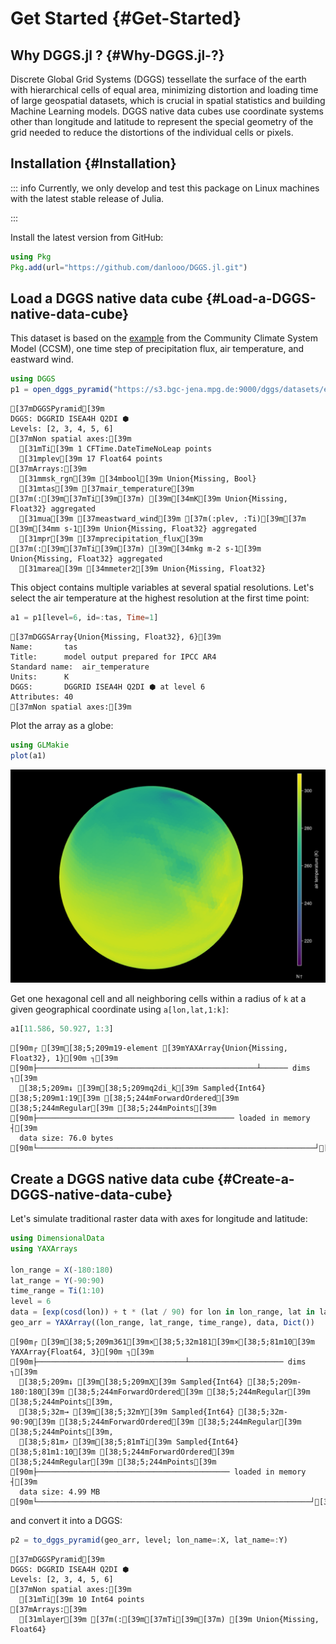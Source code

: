
# Get Started {#Get-Started}

## Why DGGS.jl ? {#Why-DGGS.jl-?}

Discrete Global Grid Systems (DGGS) tessellate the surface of the earth with hierarchical cells of equal area, minimizing distortion and loading time of large geospatial datasets, which is crucial in spatial statistics and building Machine Learning models. DGGS native data cubes use coordinate systems other than longitude and latitude to represent the special geometry of the grid needed to reduce the distortions of the individual cells or pixels.

## Installation {#Installation}

::: info Currently, we only develop and test this package on Linux machines with the latest stable release of Julia.

:::

Install the latest version from GitHub:

```julia
using Pkg
Pkg.add(url="https://github.com/danlooo/DGGS.jl.git")
```


## Load a DGGS native data cube {#Load-a-DGGS-native-data-cube}

This dataset is based on the [example](https://www.unidata.ucar.edu/software/netcdf/examples/files.html) from the Community Climate System Model (CCSM), one time step of precipitation flux, air temperature, and eastward wind. 

```julia
using DGGS
p1 = open_dggs_pyramid("https://s3.bgc-jena.mpg.de:9000/dggs/datasets/example-ccsm3")
```


```ansi
[37mDGGSPyramid[39m
DGGS: DGGRID ISEA4H Q2DI ⬢
Levels: [2, 3, 4, 5, 6]
[37mNon spatial axes:[39m
  [31mTi[39m 1 CFTime.DateTimeNoLeap points
  [31mplev[39m 17 Float64 points
[37mArrays:[39m
  [31mmsk_rgn[39m [34mbool[39m Union{Missing, Bool} 
  [31mtas[39m [37mair_temperature[39m [37m(:[39m[37mTi[39m[37m) [39m[34mK[39m Union{Missing, Float32} aggregated
  [31mua[39m [37meastward_wind[39m [37m(:plev, :Ti)[39m[37m [39m[34mm s-1[39m Union{Missing, Float32} aggregated
  [31mpr[39m [37mprecipitation_flux[39m [37m(:[39m[37mTi[39m[37m) [39m[34mkg m-2 s-1[39m Union{Missing, Float32} aggregated
  [31marea[39m [34mmeter2[39m Union{Missing, Float32} 

```


This object contains multiple variables at several spatial resolutions. Let&#39;s select the air temperature at the highest resolution at the first time point:

```julia
a1 = p1[level=6, id=:tas, Time=1]
```


```ansi
[37mDGGSArray{Union{Missing, Float32}, 6}[39m
Name:		tas
Title:		model output prepared for IPCC AR4
Standard name:	air_temperature
Units:		K
DGGS:		DGGRID ISEA4H Q2DI ⬢ at level 6
Attributes:	40
[37mNon spatial axes:[39m

```


Plot the array as a globe:

```julia
using GLMakie
plot(a1)
```



![](assets/plot-get-started.png)


Get one hexagonal cell and all neighboring cells within a radius of `k` at a given geographical coordinate using `a[lon,lat,1:k]`:

```julia
a1[11.586, 50.927, 1:3]
```


```ansi
[90m┌ [39m[38;5;209m19-element [39mYAXArray{Union{Missing, Float32}, 1}[90m ┐[39m
[90m├─────────────────────────────────────────────────┴────── dims ┐[39m
  [38;5;209m↓ [39m[38;5;209mq2di_k[39m Sampled{Int64} [38;5;209m1:19[39m [38;5;244mForwardOrdered[39m [38;5;244mRegular[39m [38;5;244mPoints[39m
[90m├──────────────────────────────────────────── loaded in memory ┤[39m
  data size: 76.0 bytes
[90m└──────────────────────────────────────────────────────────────┘[39m
```


## Create a DGGS native data cube {#Create-a-DGGS-native-data-cube}

Let&#39;s simulate traditional raster data with axes for longitude and latitude:

```julia
using DimensionalData
using YAXArrays

lon_range = X(-180:180)
lat_range = Y(-90:90)
time_range = Ti(1:10)
level = 6
data = [exp(cosd(lon)) + t * (lat / 90) for lon in lon_range, lat in lat_range, t in time_range]
geo_arr = YAXArray((lon_range, lat_range, time_range), data, Dict())
```


```ansi
[90m┌ [39m[38;5;209m361[39m×[38;5;32m181[39m×[38;5;81m10[39m YAXArray{Float64, 3}[90m ┐[39m
[90m├─────────────────────────────────┴───────────────────── dims ┐[39m
  [38;5;209m↓ [39m[38;5;209mX[39m Sampled{Int64} [38;5;209m-180:180[39m [38;5;244mForwardOrdered[39m [38;5;244mRegular[39m [38;5;244mPoints[39m,
  [38;5;32m→ [39m[38;5;32mY[39m Sampled{Int64} [38;5;32m-90:90[39m [38;5;244mForwardOrdered[39m [38;5;244mRegular[39m [38;5;244mPoints[39m,
  [38;5;81m↗ [39m[38;5;81mTi[39m Sampled{Int64} [38;5;81m1:10[39m [38;5;244mForwardOrdered[39m [38;5;244mRegular[39m [38;5;244mPoints[39m
[90m├─────────────────────────────────────────── loaded in memory ┤[39m
  data size: 4.99 MB
[90m└─────────────────────────────────────────────────────────────┘[39m
```


and convert it into a DGGS:

```julia
p2 = to_dggs_pyramid(geo_arr, level; lon_name=:X, lat_name=:Y)
```


```ansi
[37mDGGSPyramid[39m
DGGS: DGGRID ISEA4H Q2DI ⬢
Levels: [2, 3, 4, 5, 6]
[37mNon spatial axes:[39m
  [31mTi[39m 10 Int64 points
[37mArrays:[39m
  [31mlayer[39m [37m(:[39m[37mTi[39m[37m) [39m Union{Missing, Float64} 

```


